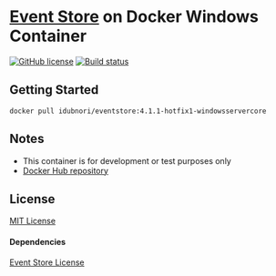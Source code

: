 [Event Store](https://github.com/EventStore/EventStore) on Docker Windows Container
===
[![GitHub license](https://img.shields.io/github/license/idubnori/shairport-sync-trackinfo-reader.svg)](https://github.com/idubnori/eventstore-docker-windows-container/blob/master/LICENSE)
[![Build status](https://ci.appveyor.com/api/projects/status/y6tsxs02q2x6yo13?svg=true)](https://ci.appveyor.com/project/idubnori/eventstore-docker-windows-container)

## Getting Started

```
docker pull idubnori/eventstore:4.1.1-hotfix1-windowsservercore
```

## Notes
 - This container is for development or test purposes only
 - [Docker Hub repository](https://hub.docker.com/r/idubnori/eventstore/)

## License
 [MIT License](./LICENSE)
#### Dependencies
 [Event Store License](https://github.com/EventStore/EventStore/blob/master/LICENSE.md)
